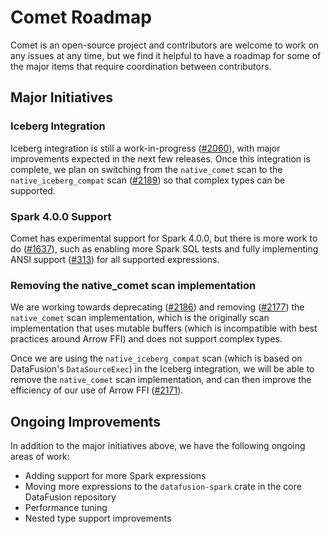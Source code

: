 <!--
Licensed to the Apache Software Foundation (ASF) under one
or more contributor license agreements.  See the NOTICE file
distributed with this work for additional information
regarding copyright ownership.  The ASF licenses this file
to you under the Apache License, Version 2.0 (the
"License"); you may not use this file except in compliance
with the License.  You may obtain a copy of the License at

  http://www.apache.org/licenses/LICENSE-2.0

Unless required by applicable law or agreed to in writing,
software distributed under the License is distributed on an
"AS IS" BASIS, WITHOUT WARRANTIES OR CONDITIONS OF ANY
KIND, either express or implied.  See the License for the
specific language governing permissions and limitations
under the License.
-->

# Comet Roadmap

Comet is an open-source project and contributors are welcome to work on any issues at any time, but we find it 
helpful to have a roadmap for some of the major items that require coordination between contributors.

## Major Initiatives

### Iceberg Integration

Iceberg integration is still a work-in-progress ([#2060]), with major improvements expected in the next few
releases. Once this integration is complete, we plan on switching from the `native_comet` scan to the 
`native_iceberg_compat` scan ([#2189]) so that complex types can be supported.

[#2060]: https://github.com/apache/datafusion-comet/issues/2060
[#2189]: https://github.com/apache/datafusion-comet/issues/2189

### Spark 4.0.0 Support

Comet has experimental support for Spark 4.0.0, but there is more work to do ([#1637]), such as enabling 
more Spark SQL tests and fully implementing ANSI support ([#313]) for all supported expressions.

[#313]: https://github.com/apache/datafusion-comet/issues/313
[#1637]: https://github.com/apache/datafusion-comet/issues/1637

### Removing the native_comet scan implementation

We are working towards deprecating ([#2186]) and removing ([#2177]) the `native_comet` scan implementation, which
is the originally scan implementation that uses mutable buffers (which is incompatible with best practices around
Arrow FFI) and does not support complex types.

Once we are using the `native_iceberg_compat` scan (which is based on DataFusion's `DataSourceExec`) in the Iceberg 
integration, we will be able to remove the `native_comet` scan implementation, and can then improve the efficiency 
of our use of Arrow FFI ([#2171]). 

[#2186]: https://github.com/apache/datafusion-comet/issues/2186
[#2171]: https://github.com/apache/datafusion-comet/issues/2171
[#2177]: https://github.com/apache/datafusion-comet/issues/2177

## Ongoing Improvements

In addition to the major initiatives above, we have the following ongoing areas of work: 

- Adding support for more Spark expressions
- Moving more expressions to the `datafusion-spark` crate in the core DataFusion repository
- Performance tuning
- Nested type support improvements